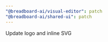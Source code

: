 ```yaml
---
"@breadboard-ai/visual-editor": patch
"@breadboard-ai/shared-ui": patch
---
```


Update logo and inline SVG
